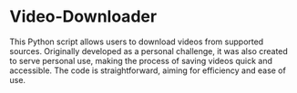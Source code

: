 # Video-Downloader
This Python script allows users to download videos from supported sources. Originally developed as a personal challenge, it was also created to serve personal use, making the process of saving videos quick and accessible. The code is straightforward, aiming for efficiency and ease of use.

